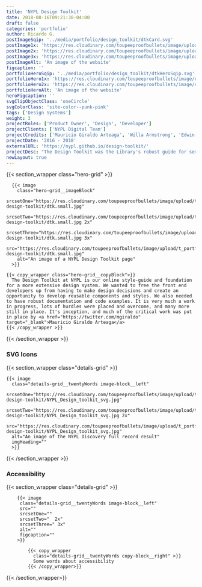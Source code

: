 ```yaml
---
title: 'NYPL Design Toolkit'
date: 2018-08-16T09:21:38-04:00
draft: false
categories: 'portfolio'
author: Ricardo G.
postImageSqip: '../media/portfolio/design_toolkit/dtkCard.svg'
postImage1x: 'https://res.cloudinary.com/toupeeproofbullets/image/upload/t_hp_portfolio/v1549729406/nypl-design-toolkit/dtkCard.jpg'
postImage2x: 'https://res.cloudinary.com/toupeeproofbullets/image/upload/t_hp_portfolio_2x/v1549729406/nypl-design-toolkit/dtkCard.jpg'
postImage3x: 'https://res.cloudinary.com/toupeeproofbullets/image/upload/t_hp_portfolio_3x/v1549729406/nypl-design-toolkit/dtkCard.jpg'
postImageAlt: 'An image of the website'
figcaption: ''
portfolioHeroSqip: '../media/portfolio/design_toolkit/dtkHeroSqip.svg'
portfolioHero1x: 'https://res.cloudinary.com/toupeeproofbullets/image/upload/t_portfolio_hero_16_9/v1548722203/nypl-design-toolkit/Design-Toolkit.jpg'
portfolioHero2x: 'https://res.cloudinary.com/toupeeproofbullets/image/upload/t_portfolio_hero_2x/v1548722203/nypl-design-toolkit/Design-Toolkit.jpg'
portfolioHeroAlt: 'An image of the website'
heroFigcaption: ''
svgClipObjectClass: 'oneCircle'
svgColorClass: 'site-color--punk-pink'
tags: ['Design Systems']
weight: 3
projectRoles: ['Product Owner', 'Design', 'Developer']
projectClients: ['NYPL Digital Team']
projectCredits: ['Mauricio Giraldo Arteaga', 'Willa Armstrong', 'Edwin Guzman']
projectDate: '2016 - 2018'
externalURL: 'https://nypl.github.io/design-toolkit/'
projectDesc: "The Design Toolkit was the Library's robust guide for semantics, design, and accessibility. Complete with functional examples and ready to use code."
newLayout: true
---
```


{{< section_wrapper class="hero-grid" >}}

      {{< image
        class="hero-grid__imageBlock"
        srcsetOne="https://res.cloudinary.com/toupeeproofbullets/image/upload/t_portfolio_hero_16_9/v1548722203/nypl-design-toolkit/dtk.small.jpg"
        srcsetTwo="https://res.cloudinary.com/toupeeproofbullets/image/upload/t_portfolio_hero_2x/v1548722203/nypl-design-toolkit/dtk.small.jpg 2x"
        srcsetThree="https://res.cloudinary.com/toupeeproofbullets/image/upload/t_portfolio_hero_3x/v1548722203/nypl-design-toolkit/dtk.small.jpg 3x"
        src="https://res.cloudinary.com/toupeeproofbullets/image/upload/t_portfolio_hero_16_9/v1548722203/nypl-design-toolkit/dtk.small.jpg"
        alt="An image of a NYPL Design Toolkit page"
      >}}

    {{< copy_wrapper class="hero-grid__copyBlock">}}
      The Design Toolkit at NYPL is our online style-guide and foundation for a more extensive design system. We wanted to free the front end developers up from having to make design decisions and create an opportunity to develop reusable components and styles. We also needed to have robust documentation and code examples. It is very much a work in progress, lots of hurdles were placed and overcome, and many more still in place. It's inception, and much of the critical work was put in place by <a href="https://twitter.com/mgiraldo" target="_blank">Mauricio Giraldo Arteaga</a>
    {{< /copy_wrapper >}}

{{< /section_wrapper >}}

### SVG Icons

{{< section_wrapper class="details-grid" >}}

    {{< image
      class="details-grid__twentyWords image-block__left"
      srcsetOne="https://res.cloudinary.com/toupeeproofbullets/image/upload/t_portfolio_full/v1551120694/nypl-design-toolkit/NYPL_Design_toolkit_svg.jpg"
      srcsetTwo="https://res.cloudinary.com/toupeeproofbullets/image/upload/t_portfolio_full/v1551120694/nypl-design-toolkit/NYPL_Design_toolkit_svg.jpg 2x"
      src="https://res.cloudinary.com/toupeeproofbullets/image/upload/t_portfolio_full_size_2x/v1551120694/nypl-design-toolkit/NYPL_Design_toolkit_svg.jpg"
      alt="An image of the NYPL Discovery full record result"
      imgHeading=""
      >}}

{{< /section_wrapper >}}

### Accessibility

{{< section_wrapper class="details-grid" >}}

        {{< image
         class="details-grid__twentyWords image-block__left"
         src=""
         srcsetOne=""
         srcsetTwo="  2x"
         srcsetThree=" 3x"
         alt=""
         figcaption=""
        >}}

            {{< copy_wrapper
              class="details-grid__twentyWords copy-block__right" >}}
              Some words about accessibility
            {{< /copy_wrapper>}}

{{< /section_wrapper>}}